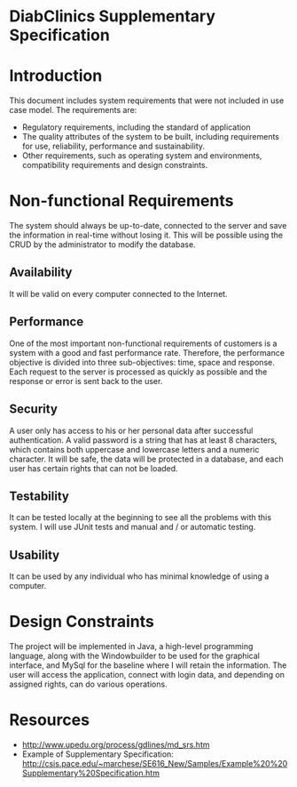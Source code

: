 # DiabClinics Supplementary Specification

# Introduction
This document includes system requirements that were not included in use case model. The requirements are:

- Regulatory requirements, including the standard of application
- The quality attributes of the system to be built, including requirements for use, reliability, performance and sustainability.
- Other requirements, such as operating system and environments, compatibility requirements and design constraints.

# Non-functional Requirements
The system should always be up-to-date, connected to the server and save the information in real-time without losing it. This will be possible using the CRUD by the administrator to modify the database.

## Availability

It will be valid on every computer connected to the Internet.

## Performance

One of the most important non-functional requirements of customers is a system with a good and fast performance rate. Therefore, the performance objective is divided into three sub-objectives: time, space and response. Each request to the server is processed as quickly as possible and the response or error is sent back to the user.

## Security

A user only has access to his or her personal data after successful authentication. A valid password is a string that has at least 8 characters, which contains both uppercase and lowercase letters and a numeric character. It will be safe, the data will be protected in a database, and each user has certain rights that can not be loaded.

## Testability

It can be tested locally at the beginning to see all the problems with this system. I will use JUnit tests and manual and / or automatic testing.

## Usability

It can be used by any individual who has minimal knowledge of using a computer.

# Design Constraints

The project will be implemented in Java, a high-level programming language, along with the Windowbuilder to be used for the graphical interface, and MySql for the baseline where I will retain the information.
The user will access the application, connect with login data, and depending on assigned rights, can do various operations.


# Resources

* http://www.upedu.org/process/gdlines/md_srs.htm
* Example of Supplementary Specification: http://csis.pace.edu/~marchese/SE616_New/Samples/Example%20%20Supplementary%20Specification.htm
